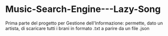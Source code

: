 # Music-Search-Engine---Lazy-Song
Prima parte del progetto per Gestione dell'Informazione: permette, dato un artista, di scaricare tutti i brani in formato .txt a parire da un file .json
